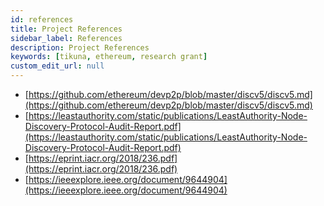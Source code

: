 ```yaml
---
id: references
title: Project References
sidebar_label: References
description: Project References
keywords: [tikuna, ethereum, research grant]
custom_edit_url: null
---
```


- [https://github.com/ethereum/devp2p/blob/master/discv5/discv5.md](https://github.com/ethereum/devp2p/blob/master/discv5/discv5.md)
- [https://leastauthority.com/static/publications/LeastAuthority-Node-Discovery-Protocol-Audit-Report.pdf](https://leastauthority.com/static/publications/LeastAuthority-Node-Discovery-Protocol-Audit-Report.pdf)
- [https://eprint.iacr.org/2018/236.pdf](https://eprint.iacr.org/2018/236.pdf)
- [https://ieeexplore.ieee.org/document/9644904](https://ieeexplore.ieee.org/document/9644904)
